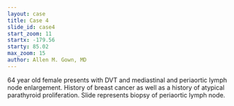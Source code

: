 ```yaml
---
layout: case
title: Case 4
slide_id: case4
start_zoom: 11
startx: -179.56
starty: 85.02
max_zoom: 15
author: Allen M. Gown, MD
---
```

64 year old female presents with DVT and mediastinal and periaortic lymph node enlargement. History of breast cancer as well as a history of atypical parathyroid proliferation. Slide represents biopsy of periaortic lymph node.
